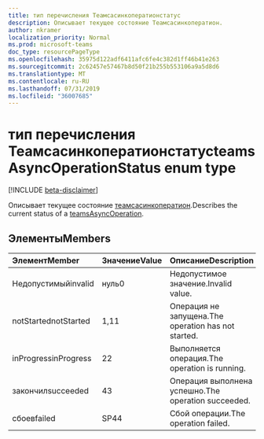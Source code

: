 ```yaml
---
title: тип перечисления Теамсасинкоператионстатус
description: Описывает текущее состояние Теамсасинкоператион.
author: nkramer
localization_priority: Normal
ms.prod: microsoft-teams
doc_type: resourcePageType
ms.openlocfilehash: 35975d122adf6411afc6fe4c382d1ff46b41e263
ms.sourcegitcommit: 2c62457e57467b8d50f21b255b553106a9a5d8d6
ms.translationtype: MT
ms.contentlocale: ru-RU
ms.lasthandoff: 07/31/2019
ms.locfileid: "36007685"
---
```

# <a name="teamsasyncoperationstatus-enum-type"></a><span data-ttu-id="bc2b6-103">тип перечисления Теамсасинкоператионстатус</span><span class="sxs-lookup"><span data-stu-id="bc2b6-103">teamsAsyncOperationStatus enum type</span></span>

[!INCLUDE [beta-disclaimer](../../includes/beta-disclaimer.md)]

<span data-ttu-id="bc2b6-104">Описывает текущее состояние [теамсасинкоператион](teamsasyncoperation.md).</span><span class="sxs-lookup"><span data-stu-id="bc2b6-104">Describes the current status of a [teamsAsyncOperation](teamsasyncoperation.md).</span></span>

## <a name="members"></a><span data-ttu-id="bc2b6-105">Элементы</span><span class="sxs-lookup"><span data-stu-id="bc2b6-105">Members</span></span>

| <span data-ttu-id="bc2b6-106">Элемент</span><span class="sxs-lookup"><span data-stu-id="bc2b6-106">Member</span></span> | <span data-ttu-id="bc2b6-107">Значение</span><span class="sxs-lookup"><span data-stu-id="bc2b6-107">Value</span></span>| <span data-ttu-id="bc2b6-108">Описание</span><span class="sxs-lookup"><span data-stu-id="bc2b6-108">Description</span></span> |
|:---------------|:--------|:----------|
|<span data-ttu-id="bc2b6-109">Недопустимый</span><span class="sxs-lookup"><span data-stu-id="bc2b6-109">invalid</span></span>|<span data-ttu-id="bc2b6-110">нуль</span><span class="sxs-lookup"><span data-stu-id="bc2b6-110">0</span></span>|<span data-ttu-id="bc2b6-111">Недопустимое значение.</span><span class="sxs-lookup"><span data-stu-id="bc2b6-111">Invalid value.</span></span>|
|<span data-ttu-id="bc2b6-112">notStarted</span><span class="sxs-lookup"><span data-stu-id="bc2b6-112">notStarted</span></span>|<span data-ttu-id="bc2b6-113">1,1</span><span class="sxs-lookup"><span data-stu-id="bc2b6-113">1</span></span>|<span data-ttu-id="bc2b6-114">Операция не запущена.</span><span class="sxs-lookup"><span data-stu-id="bc2b6-114">The operation has not started.</span></span>|
|<span data-ttu-id="bc2b6-115">inProgress</span><span class="sxs-lookup"><span data-stu-id="bc2b6-115">inProgress</span></span>|<span data-ttu-id="bc2b6-116">2</span><span class="sxs-lookup"><span data-stu-id="bc2b6-116">2</span></span>|<span data-ttu-id="bc2b6-117">Выполняется операция.</span><span class="sxs-lookup"><span data-stu-id="bc2b6-117">The operation is running.</span></span>|
|<span data-ttu-id="bc2b6-118">закончил</span><span class="sxs-lookup"><span data-stu-id="bc2b6-118">succeeded</span></span>|<span data-ttu-id="bc2b6-119">4</span><span class="sxs-lookup"><span data-stu-id="bc2b6-119">3</span></span>|<span data-ttu-id="bc2b6-120">Операция выполнена успешно.</span><span class="sxs-lookup"><span data-stu-id="bc2b6-120">The operation succeeded.</span></span>|
|<span data-ttu-id="bc2b6-121">сбоев</span><span class="sxs-lookup"><span data-stu-id="bc2b6-121">failed</span></span>|<span data-ttu-id="bc2b6-122">SP4</span><span class="sxs-lookup"><span data-stu-id="bc2b6-122">4</span></span>|<span data-ttu-id="bc2b6-123">Сбой операции.</span><span class="sxs-lookup"><span data-stu-id="bc2b6-123">The operation failed.</span></span>|
